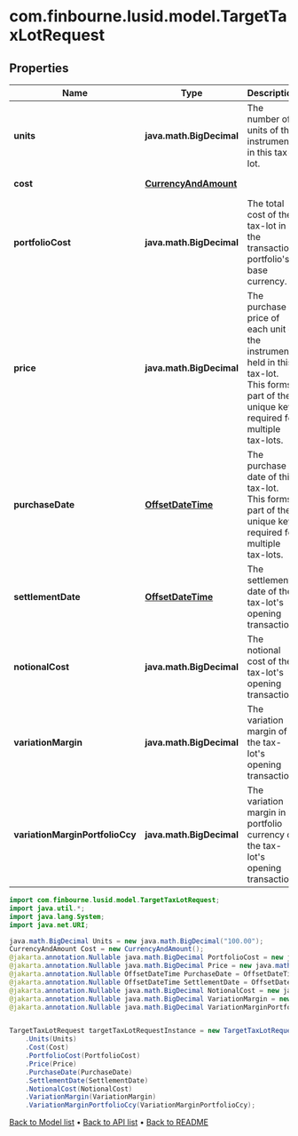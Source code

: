 # com.finbourne.lusid.model.TargetTaxLotRequest

## Properties

Name | Type | Description | Notes
------------ | ------------- | ------------- | -------------
**units** | **java.math.BigDecimal** | The number of units of the instrument in this tax-lot. | [default to java.math.BigDecimal]
**cost** | [**CurrencyAndAmount**](CurrencyAndAmount.md) |  | [optional] [default to CurrencyAndAmount]
**portfolioCost** | **java.math.BigDecimal** | The total cost of the tax-lot in the transaction portfolio&#39;s base currency. | [optional] [default to java.math.BigDecimal]
**price** | **java.math.BigDecimal** | The purchase price of each unit of the instrument held in this tax-lot. This forms part of the unique key required for multiple tax-lots. | [optional] [default to java.math.BigDecimal]
**purchaseDate** | [**OffsetDateTime**](OffsetDateTime.md) | The purchase date of this tax-lot. This forms part of the unique key required for multiple tax-lots. | [optional] [default to OffsetDateTime]
**settlementDate** | [**OffsetDateTime**](OffsetDateTime.md) | The settlement date of the tax-lot&#39;s opening transaction. | [optional] [default to OffsetDateTime]
**notionalCost** | **java.math.BigDecimal** | The notional cost of the tax-lot&#39;s opening transaction. | [optional] [default to java.math.BigDecimal]
**variationMargin** | **java.math.BigDecimal** | The variation margin of the tax-lot&#39;s opening transaction. | [optional] [default to java.math.BigDecimal]
**variationMarginPortfolioCcy** | **java.math.BigDecimal** | The variation margin in portfolio currency of the tax-lot&#39;s opening transaction. | [optional] [default to java.math.BigDecimal]

```java
import com.finbourne.lusid.model.TargetTaxLotRequest;
import java.util.*;
import java.lang.System;
import java.net.URI;

java.math.BigDecimal Units = new java.math.BigDecimal("100.00");
CurrencyAndAmount Cost = new CurrencyAndAmount();
@jakarta.annotation.Nullable java.math.BigDecimal PortfolioCost = new java.math.BigDecimal("100.00");
@jakarta.annotation.Nullable java.math.BigDecimal Price = new java.math.BigDecimal("100.00");
@jakarta.annotation.Nullable OffsetDateTime PurchaseDate = OffsetDateTime.now();
@jakarta.annotation.Nullable OffsetDateTime SettlementDate = OffsetDateTime.now();
@jakarta.annotation.Nullable java.math.BigDecimal NotionalCost = new java.math.BigDecimal("100.00");
@jakarta.annotation.Nullable java.math.BigDecimal VariationMargin = new java.math.BigDecimal("100.00");
@jakarta.annotation.Nullable java.math.BigDecimal VariationMarginPortfolioCcy = new java.math.BigDecimal("100.00");


TargetTaxLotRequest targetTaxLotRequestInstance = new TargetTaxLotRequest()
    .Units(Units)
    .Cost(Cost)
    .PortfolioCost(PortfolioCost)
    .Price(Price)
    .PurchaseDate(PurchaseDate)
    .SettlementDate(SettlementDate)
    .NotionalCost(NotionalCost)
    .VariationMargin(VariationMargin)
    .VariationMarginPortfolioCcy(VariationMarginPortfolioCcy);
```


[Back to Model list](../README.md#documentation-for-models) &#8226; [Back to API list](../README.md#documentation-for-api-endpoints) &#8226; [Back to README](../README.md)
